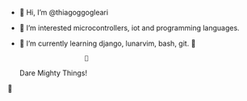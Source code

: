 - 👋 Hi, I’m @thiagoggogleari
- 👀 I’m interested microcontrollers, iot and programming languages.
- 🌱 I’m currently learning django, lunarvim, bash, git. 🌌



                        🚀
    Dare Mighty Things!

📡
   

<!---
thiagoggogleari/thiagoggogleari is a ✨ special ✨ repository because its `README.md` (this file) appears on your GitHub profile.
You can click the Preview link to take a look at your changes.
--->
